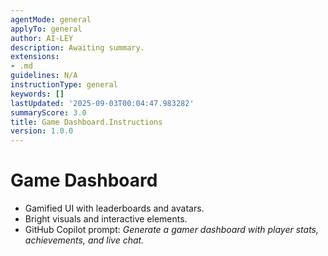 ```yaml
---
agentMode: general
applyTo: general
author: AI-LEY
description: Awaiting summary.
extensions:
- .md
guidelines: N/A
instructionType: general
keywords: []
lastUpdated: '2025-09-03T00:04:47.983282'
summaryScore: 3.0
title: Game Dashboard.Instructions
version: 1.0.0
---
```


# Game Dashboard

- Gamified UI with leaderboards and avatars.
- Bright visuals and interactive elements.
- GitHub Copilot prompt: *Generate a gamer dashboard with player stats, achievements, and live chat.*